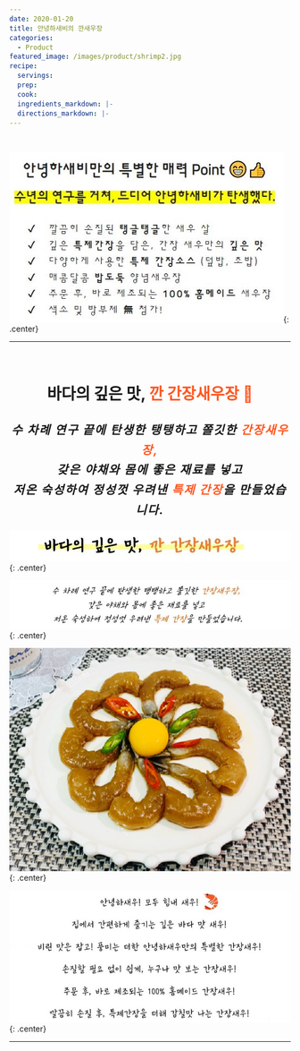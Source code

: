 ```yaml
---
date: 2020-01-20
title: 안녕하새비의 깐새우장
categories:
  - Product 
featured_image: /images/product/shrimp2.jpg
recipe:
  servings:
  prep:
  cook:
  ingredients_markdown: |-
  directions_markdown: |-
---
```

<br>

<!-- 나중에 참고
<center>
<h1>안녕하새비만의 특별한 매력 Point &#x1F601;&#x1F44D;</h1>
<h2><span style= "background-color: yellow;"><b>수년의 연구를 거쳐, 드디어 안녕하새비가 탄생했다.</b></span></h2>
</center>
<br><span style="line-height: 1.7em; letter-spacing: 3px">
&#x2714; &nbsp; 깔끔히 손질된 <b>탱글탱글</b>한 새우 살<br>
&#x2714; &nbsp; 깊은 <b>특제간장</b>을 담은, 간장 새우만의 <b>깊은 맛</b><br>
&#x2714; &nbsp; 다양하게 사용한 <b>특제 간장소스</b> (덮밥, 초밥)<br>
&#x2714; &nbsp; 매콤달콤 <b>밥도둑</b> 양념새우장<br>
&#x2714; &nbsp; 주문 후, 바로 제조되는 <b>100% 홈메이드 </b>새우장<br>
&#x2714; &nbsp; 색소 및 방부제 <b>&#28961;</b> 첨가!<br></span>
-->

![product](/images/product/text4.JPG){: .center}


---
<br>
<center>
<h1>바다의 깊은 맛, <span style= "color: #ff5722;"> 깐 간장새우장 &#x1F990;</span></h1>
<h2 style="font-style: italic; line-height: 1.7em; letter-spacing: 2px;">수 차례 연구 끝에 탄생한 탱탱하고 쫄깃한 <span style= "color: #ff5722;"> 간장새우장,</span><br>
갖은 야채와 몸에 좋은 재료를 넣고<br>
저온 숙성하여 정성껏 우려낸 <span style= "color: #ff5722;">특제 간장</span>을 만들었습니다.</h2>
</center>
  
![ganjang](/images/product/text1.JPG){: .center}

![ganjang](/images/product/text2.JPG){: .center}

![ganjang](/images/product/gan1.jpg){: .center}

![ganjang](/images/product/text3.JPG){: .center}

---

